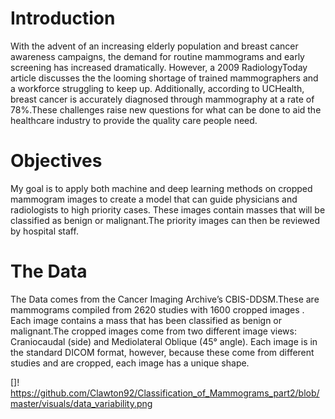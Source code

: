 # Introduction
With the advent of an increasing elderly population and breast cancer awareness campaigns, the demand for routine
mammograms and early screening has increased dramatically. However, a 2009 RadiologyToday article discusses the the looming shortage of trained mammographers and a workforce struggling to keep up. Additionally, according to UCHealth, breast cancer is accurately diagnosed through mammography at a rate of 78%.These challenges raise new questions for what can be done to aid the healthcare industry to provide the quality care people need.

# Objectives
My goal is to apply both machine and deep learning methods on cropped mammogram images to create a model that can guide physicians and radiologists to high priority cases. These images contain masses that will be classified as benign or malignant.The priority images can then be reviewed by hospital staff.

# The Data
The Data comes from the Cancer Imaging Archive’s CBIS-DDSM.These are mammograms compiled from 2620 studies with 1600 cropped images . Each image contains a mass that has been classified as benign or malignant.The cropped images come from two different image views: Craniocaudal (side) and Mediolateral Oblique (45° angle). Each image is in the standard DICOM format, however, because these come from different studies and are cropped, each image has a unique shape.

[]! https://github.com/Clawton92/Classification_of_Mammograms_part2/blob/master/visuals/data_variability.png
